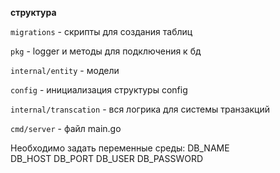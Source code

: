 **структура** 

`migrations` - скрипты для создания таблиц 

`pkg` - logger и методы для подключения к бд

`internal/entity` - модели

`config` - инициализация структуры config 

`internal/transcation` -  вся логрика для системы транзакций

`cmd/server` - файл main.go

Необходимо задать переменные среды:
DB_NAME  
DB_HOST 
DB_PORT 
DB_USER 
DB_PASSWORD 
